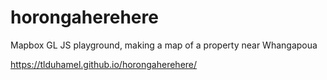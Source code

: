 # horongaherehere
Mapbox GL JS playground, making a map of a property near Whangapoua

https://tlduhamel.github.io/horongaherehere/
